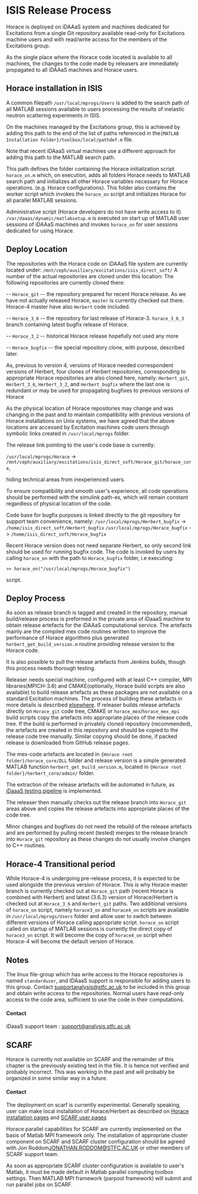 # ISIS Release Process

Horace is deployed on iDAAaS system and machines dedicated for Excitations from a single Git repository available 
read-only for Excitations machine users and with read/write access for the members of the Excitations group.

As the single place where the Horace code located is available to all machines, the changes to the code made by releasers are immediately propagated to all iDAAaS machines and Horace users.

## Horace installation in ISIS

A common filepath `/usr/local/mprogs/Users` is added to the search path of all MATLAB sessions available to users processing the results of inelastic neutron scattering experiments in ISIS.
 
On the machines managed by the Excitations group, this is achieved by adding this path to the end of the list of paths referenced in the`{MATLAB Installation Folder}/toolbox/local/pathdef.m` file. 

Note that recent iDAaaS virtual machines use a different approach for adding this path to the MATLAB search path.

This path defines the folder containing the Horace initialization script `horace_on.m` which, on execution, adds all folders Horace needs to MATLAB search path and initializes all other Horace variables necessary for Horace operations. (e.g. Horace configurations). This folder also contains the worker script which invokes the `horace_on` script and initializes Horace for all parallel MATLAB sessions. 

Administrative script (Horace developers do not have write access to it) `/var/daaas/dynamic/matlabsetup.m` is executed on start up of MATLAB user sessions of iDAAaS machines and invokes `horace_on` for user sessions dedicated for using Horace. 


## Deploy Location
The repositories with the Horace code on iDAAaS file system are currently located under:
`/mnt/ceph/auxiliary/excitations/isis_direct_soft/` 
A number of the actual repositories are cloned under this location:
The following repositories are currently cloned there:

 -- `Horace_git` -- the repository prepared for recent Horace release. As we have not actually released Horace, `master` is currently checked out there. Horace-4 master have also `Herbert` code included.
 
 -- `Horace_3_6` -- the repository for last release of Horace-3. `horace_3_6_3` branch containing latest bugfix release of   Horace.
 
 -- `Horace_3_2` -- historical Horace release hopefully not used any more
 
 -- `Horace_bugfix` -- the special repository clone, with purpose, described later.
 
 As, previous to version 4, versions of Horace needed correspondent versions of Herbert, four clones of Herbert repositories, corresponding to appropriate Horace repositories are also cloned here, namely: `Herbert_git`, `Herbert_3_6`, `Herbert_3_2`, and `Herbert_bugfix` where the last one is redundant or may be used for propagating bugfixes to previous versions of Horace
 
 
As the physical location of Horace repositories may change and was changing in the past and to maintain compatibility with previous versions of Horace installations on Unix systems, we have agreed that the above locations are accessed by Excitation machines code users through symbolic links created in `/usr/local/mprogs` folder.

The release link pointing to the user's code base is currently:

`/usr/local/mprogs/Horace` -> `/mnt/ceph/auxiliary/excitations/isis_direct_soft/Horace_git/horace_core`,

hiding technical areas from inexperienced users.

To ensure compatibility and smooth user's experience, all code operations should be performed with the simulink path-es, which will remain constant regardless of physical location of the code.


Code base for bugfix purposes is linked directly to the git repository for support team convenience, namely:
`/usr/local/mprogs/Herbert_bugfix` -> `/home/isis_direct_soft/Herbert_bugfix`
`/usr/local/mprogs/Horace_bugfix` -> `/home/isis_direct_soft/Horace_bugfix`

Recent Horace version does not need separate Herbert, so only second link should be used for running bugfix code.
The code is invoked by users by calling `horace_on` with the path to `Horace_bugfix` folder, i.e executing: 

`>> horace_on("/usr/local/mprogs/Horace_bugfix")`

script.


## Deploy Process

As soon as release branch is tagged and created in the repository, manual build/release process is preformed in the private area of iDaaaS machine to obtain release artefacts for the iDAAaS computational service. The artefacts mainly are the  compiled mex code routines written to improve the performance of Horace algorithms plus generated `herbert_get_build_version.m` routine providing release version to the Horace code.

It is also possible to pull the release artefacts from Jenkins builds, though this process needs thorough testing. 

Releaser needs special machine, configured with at least C++ compiler, MPI libraries(MPICH-3.6) and CMAKE(optionally, Horace build scripts are also available) to build release artefacts as these packages are not available on a standard Excitation machines. The process of building these artefacts in more details is described [elsewhere](10_build_release_process.md). If releaser builds release artefacts directly on `Horace_git` code tree, CMAKE or `horace_mex`/`horace_mex_mpi` build scripts copy the artefacts into appropriate places of the release code tree. If the build is performed in privately cloned repository (recommended), the artefacts are created in this repository and should be copied to the release code tree manually. Similar copying should be done, if packed release is downloaded from GitHub release pages. 

The mex-code artefacts are located in `{Horace root folder}/horace_core/DLL` folder and release version is a simple generated MATLAB function `herbert_get_build_version.m`, located in `{Horace root folder}/herbert_core/admin/` folder.

The extraction of the release artefacts will be automated in future, as [iDaaaS testing pipeline](https://github.com/pace-neutrons/Horace/issues/271) is implemented.

The releaser then manually checks out the release branch into `Horace_git` areas above and copies the release artefacts into appropriate places of the code tree.

Minor changes and bugfixes do not need the rebuild of the release artefacts and are performed by pulling recent (tested) merges to the release branch into `Horace_git` repository as these changes do not usually involve changes to C++ routines.

## Horace-4 Transitional period

While Horace-4 is undergoing pre-release process, it is expected to be used alongside the previous version of Horace. This is why Horace master branch is currently checked out at `Horace_git` path (recent Horace is combined with Herbert) and latest (3.6.3) version of Horace/Herbert is checked out at `Horace_3_6` and `Herbert_git` paths. 
Two additional versions of `horace_on` script, namely `horace3_on` and `horace4_on` scripts are available in `/usr/local/mprogs/Users` folder and allow user to switch between different versions of Horace calling appropriate script. `horace_on` script called on startup of MATLAB sessions is currently the direct copy of `horace3_on` script.  It will become the copy of `horace4_on` script when Horace-4 will become the default version of Horace.


## Notes

 The linux file-group which has write access to the Horace repositories is named `standarduser`, and IDAaaS support is responsible for adding users to this group. Contact supportanalysis@stfc.ac.uk to be included in this group and obtain write access to the repositories. Normal users have read-only access to the code area, sufficient to use the code in their computations.


#### Contact

iDaaaS support team : support@analysis.stfc.ac.uk


## SCARF

 Horace is currently not available on SCARF and the remainder of this chapter is the previously existing text in the file. It is hence not verified and probably incorrect. This was working in the past and will probably be organized in some similar way in a future. 
 
#### Contact

The deployment on scarf is currently experimental. Generally speaking, user can make local installation of Horace/Herbert as described on [Horace installation pages](http://horace.isis.rl.ac.uk/Download_and_setup) and [SCARF user pages](https://www.scarf.rl.ac.uk/)

Horace parallel capabilities for SCARF are currently implemented on the basis of Matlab MPI framework only. The installation of appropriate cluster component on SCARF and SCARF cluster configuration should be agreed with Jon Roddom<JONATHAN.RODDOM@STFC.AC.UK> or other members of SCARF support team. 

As soon as appropriate SCARF cluster configuration is available to user's Matlab, it must be made default in Matlab parallel computing toolbox settings. Then MATLAB MPI framework (parpool framework) will submit and run parallel jobs on SCARF.


